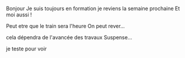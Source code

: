 Bonjour
Je suis toujours en formation
je reviens la semaine prochaine
Et moi aussi !

Peut etre que le train sera l'heure
On peut rever...

cela dépendra de l'avancée des travaux
Suspense...

je teste pour voir